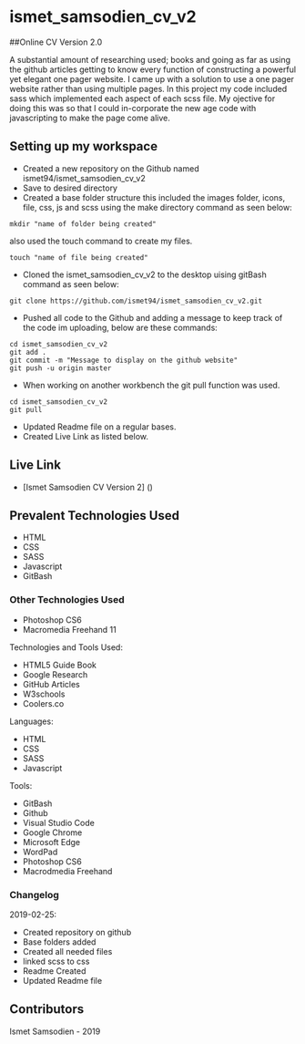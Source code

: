 # ismet_samsodien_cv_v2
##Online CV Version 2.0

A substantial amount of researching used; books and going as far as using the github articles getting to know every function of constructing a powerful yet elegant one pager website.
I came up with a solution to use a one pager website rather than using multiple pages. In this project my code included sass which implemented each aspect of each scss file. My ojective for doing this was so that I could in-corporate the new age code with javascripting to make the page come alive.


## Setting up my workspace

- Created a new repository on the Github named ismet94/ismet_samsodien_cv_v2
- Save to desired directory
- Created a base folder structure this included the images folder, icons, file, css, js and scss using the make directory command as seen below:
```
mkdir "name of folder being created"
```
also used the touch command to create my files.
```
touch "name of file being created"
```
- Cloned the ismet_samsodien_cv_v2 to the desktop uising gitBash command as seen below:
```
git clone https://github.com/ismet94/ismet_samsodien_cv_v2.git

```
- Pushed all code to the Github and adding a message to keep track of the code im uploading, below are these commands:
```
cd ismet_samsodien_cv_v2
git add .
git commit -m "Message to display on the github website"
git push -u origin master

```
- When working on another workbench the git pull function was used.
```
cd ismet_samsodien_cv_v2
git pull

```
- Updated Readme file on a regular bases.
- Created Live Link as listed below.


## Live Link

- [Ismet Samsodien CV Version 2]  ()

## Prevalent Technologies Used

- HTML
- CSS
- SASS
- Javascript
- GitBash

### Other Technologies Used

- Photoshop CS6
- Macromedia Freehand 11

 

Technologies and Tools Used:

- HTML5 Guide Book
- Google Research
- GitHub Articles
- W3schools
- Coolers.co

Languages:

- HTML
- CSS
- SASS
- Javascript


Tools:

- GitBash
- Github
- Visual Studio Code
- Google Chrome
- Microsoft Edge
- WordPad
- Photoshop CS6
- Macrodmedia Freehand

### Changelog

2019-02-25:
- Created repository on github
- Base folders added
- Created all needed files
- linked scss to css
- Readme Created 
- Updated Readme file


## Contributors

Ismet Samsodien - 2019





